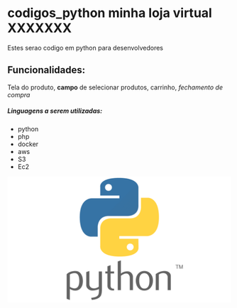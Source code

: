 # codigos_python minha loja virtual XXXXXXX
Estes serao codigo em python para desenvolvedores

## Funcionalidades:

Tela do produto, **campo** de selecionar produtos, carrinho, *fechamento de compra*

##### Linguagens a serem utilizadas:

* python
* php
* docker
* aws
* S3
* Ec2

![logo do Python](img/python.png)
